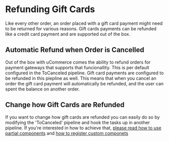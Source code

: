 ﻿# Refunding Gift Cards

Like every other order, an order placed with a gift card payment might need to be returned for various reasons. Gift cards payments can be refunded like a credit card payment and are supported out of the box.

## Automatic Refund when Order is Cancelled 

Out of the box with uCommerce comes the ability to refund orders for payment gateways that supports that funcionallity. This is per default configured in the ToCanceled pipeline. Gift card payments are configured to be refunded in this piepline as well. This means that when you cancel an order the gift card payment will automatically be refunded, and the user can spent the balance on another order.

## Change how Gift Cards are Refunded

If you want to change how gift cards are refunded you can easily do so by modifying the 'ToCanceled' pipeline and hook the tasks up in another pipeline. If you're interested in how to achieve that, [please read how to use partial components][1] and [how to register custom componets][2]

[1]: http://docs.ucommerce.net/ucommerce/v7.0/extending-ucommerce/create-pipeline-task.html
[2]: http://docs.ucommerce.net/ucommerce/v7.0/extending-ucommerce/register-a-component.html